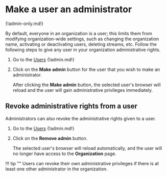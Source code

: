 # Make a user an administrator

{!admin-only.md!}

By default, everyone in an organization is a user; this limits them from
modifying organization-wide settings, such as changing the organization name,
activating or deactivating users, deleting streams, etc. Follow the following steps to
give any user in your organization administrative rights.

1. Go to the [Users](/#organization/user-list-admin)
{!admin.md!}

4. Click on the **Make admin** button for the user that you wish to make an
administrator.

    After clicking the **Make admin** button, the selected user's browser will
reload and the user will gain administrative privileges immediately.

## Revoke administrative rights from a user

Administrators can also revoke the administrative rights given to a user.

1. Go to the [Users](/#organization/user-list-admin)
{!admin.md!}

2. Click on the **Remove admin** button.

    The selected user's browser will reload automatically, and the user will no
longer have access to the **Organization** page.

!!! tip ""
    Users can revoke their own administrative privileges if there is at least
    one other administrator in the organization.
